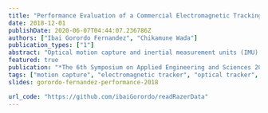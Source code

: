 ```yaml
---
title: "Performance Evaluation of a Commercial Electromagnetic Tracking Controller for Motion Capture"
date: 2018-12-01
publishDate: 2020-06-07T04:44:07.236786Z
authors: ["Ibai Gorordo Fernandez", "Chikamune Wada"]
publication_types: ["1"]
abstract: "Optical motion capture and inertial measurement units (IMU) systems are the most common technologies for human motion capture. However, both of these echnologies have various limitations. Besides those technologies, other techniques such as magnetic motion capture are also used for position tracking. Magnetic motion trackers consist of two main elements: one magnetic source and one or several magnetic sensors. The transmitter generates a magnetic field by applying a current through a coil and the position and orientation are calculated by measuring the field strength in the receiver coils. Despite being easily affected by ferromagnetic materials, magnetic motion capture systems can provide position and orientation with high accuracy and are not affected by occlusion nor drift. In this study, we evaluate the performance of a cheap commercial electromagnetic tracker (Razer Hydra) by comparing the estimated 3D position with an optical motion capture system."
featured: true
publication: "*The 6th Symposium on Applied Engineering and Sciences 2018 (SAES2018)*"
tags: ["motion capture", "electromagnetic tracker", "optical tracker", "kinematics"]
slides: gorordo-fernandez-performance-2018

url_code: "https://github.com/ibaiGorordo/readRazerData"
---
```



